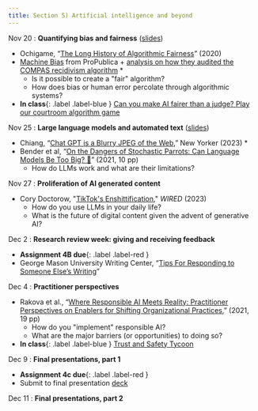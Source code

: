 ```yaml
---
title: Section 5) Artificial intelligence and beyond
---
```

Nov 20 
: **Quantifying bias and fairness** ([slides](https://docs.google.com/presentation/d/1rrclB1zQn_oIdqspMwE0qAS6aV5URUrs4yvLBaKNwGY/edit#slide=id.g3164ce0d813_0_19))
- Ochigame, “[The Long History of Algorithmic Fairness](https://www.phenomenalworld.org/analysis/long-history-algorithmic-fairness/)” (2020) 
- [Machine Bias](https://www.propublica.org/article/machine-bias-risk-assessments-in-criminal-sentencing) from ProPublica + [analysis on how they audited the COMPAS recidivism algorithm](https://www.propublica.org/article/how-we-analyzed-the-compas-recidivism-algorithm) *
	- Is it possible to create a "fair" algorithm? 
	- How does bias or human error percolate through algorithmic systems? 
- **In class**{: .label .label-blue } [Can you make AI fairer than a judge? Play our courtroom algorithm game](https://www.technologyreview.com/2019/10/17/75285/ai-fairer-than-judge-criminal-risk-assessment-algorithm/)


Nov 25 
: **Large language models and automated text** ([slides](https://docs.google.com/presentation/d/1hrwQXOzvqhw5RUaLY5dPy7wtiLCFDt1pGzvr06AYFQI/edit?usp=sharing))
- Chiang, “[Chat GPT is a Blurry JPEG of the Web](https://www.newyorker.com/tech/annals-of-technology/chatgpt-is-a-blurry-jpeg-of-the-web),” New Yorker (2023) *
- Bender et al, “[On the Dangers of Stochastic Parrots: Can Language Models Be Too Big? 🦜](https://dl-acm-org.libproxy.mit.edu/doi/10.1145/3442188.3445922)” (2021, 10 pp)
	- How do LLMs work and what are their limitations? 

Nov 27
: **Proliferation of AI generated content** 
- Cory Doctorow, "[TikTok's Enshittification](https://pluralistic.net/2023/01/21/potemkin-ai/#hey-guys)," *WIRED* (2023)
	- How do you use LLMs in your daily life? 
	- What is the future of digital content given the advent of generative AI? 

Dec 2 
: **Research review week: giving and receiving feedback**
- **Assignment 4B due**{: .label .label-red } 
- George Mason University Writing Center, “[Tips For Responding to Someone Else’s Writing](https://writingcenter.gmu.edu/writing-resources/writing-as-process/providing-feedback-to-writers)” 


Dec 4 
: **Practitioner perspectives**
- Rakova et al., “[Where Responsible AI Meets Reality: Practitioner Perspectives on Enablers for Shifting Organizational Practices](https://doi.org/10.1145/3449081),” (2021, 19 pp) 
	- How do you "implement" responsible AI? 
	- What are the major barriers (or opportunities) to doing so? 
- **In class**{: .label .label-blue } [Trust and Safety Tycoon](https://trustandsafety.fun/)

Dec 9 
: **Final presentations, part 1**
- **Assignment 4c due**{: .label .label-red }
- Submit to final presentation [deck](https://docs.google.com/presentation/d/1Bj-o7n-FFSSvJOwPSlliwFSyYSgkVTceT2M4Jb6qLjw/edit#slide=id.g2f1558fee79_0_0)

Dec 11 
: **Final presentations, part 2**
